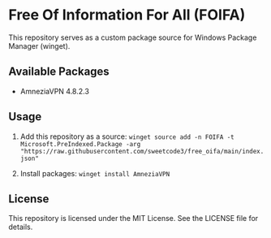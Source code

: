 # Free Of Information For All (FOIFA)

This repository serves as a custom package source for Windows Package Manager (winget).

## Available Packages

- AmneziaVPN 4.8.2.3

## Usage

1. Add this repository as a source:
```winget source add -n FOIFA -t Microsoft.PreIndexed.Package -arg "https://raw.githubusercontent.com/sweetcode3/free_oifa/main/index.json"```

2. Install packages:
```winget install AmneziaVPN```

## License

This repository is licensed under the MIT License. See the LICENSE file for details.

